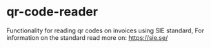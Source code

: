 # qr-code-reader

Functionality for reading qr codes on invoices using SIE standard, 
For information on the standard read more on: https://sie.se/


